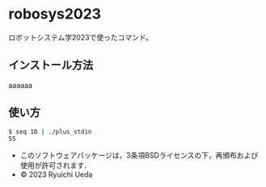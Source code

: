 # robosys2023

ロボットシステム学2023で使ったコマンド。

## インストール方法

aaaaaa

## 使い方

```bash
$ seq 10 | ./plus_stdin
55
```


* このソフトウェアパッケージは，3条項BSDライセンスの下，再頒布および使用が許可されます．
* © 2023 Ryuichi Ueda
